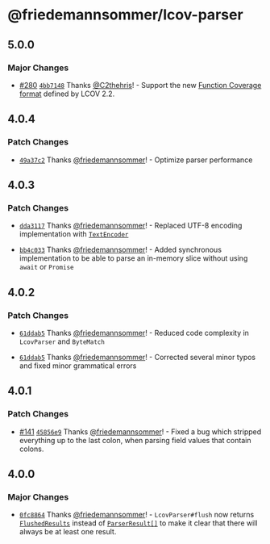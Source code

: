 # @friedemannsommer/lcov-parser

## 5.0.0

### Major Changes

- [#280](https://github.com/friedemannsommer/lcov-parser/pull/280) [`4bb7148`](https://github.com/friedemannsommer/lcov-parser/commit/4bb71487260b9d9a0452ce0d050218007dbbc968) Thanks [@C2thehris](https://github.com/C2thehris)! - Support the new [Function Coverage format](https://github.com/linux-test-project/lcov/blob/5186f7394417292537d17b9a9a30f8c06bedc16c/man/geninfo.1#L1418) defined by LCOV 2.2.

## 4.0.4

### Patch Changes

- [`49a37c2`](https://github.com/friedemannsommer/lcov-parser/commit/49a37c2981c45de3f0f63ceab409462e7d814ba6) Thanks [@friedemannsommer](https://github.com/friedemannsommer)! - Optimize parser performance

## 4.0.3

### Patch Changes

- [`dda3117`](https://github.com/friedemannsommer/lcov-parser/commit/dda3117c04847e2fc2bf2f0094a1b360317c696a) Thanks [@friedemannsommer](https://github.com/friedemannsommer)! - Replaced UTF-8 encoding implementation with [`TextEncoder`](https://developer.mozilla.org/en-US/docs/Web/API/TextEncoder)

- [`bb4c033`](https://github.com/friedemannsommer/lcov-parser/commit/bb4c03382d438950bbc4e879bf65bbd3366d8ec8) Thanks [@friedemannsommer](https://github.com/friedemannsommer)! - Added synchronous implementation to be able to parse an in-memory slice without using `await` or `Promise`

## 4.0.2

### Patch Changes

- [`61ddab5`](https://github.com/friedemannsommer/lcov-parser/commit/61ddab50465f2b72a4a916298ea9e476e613a44f) Thanks [@friedemannsommer](https://github.com/friedemannsommer)! - Reduced code complexity in `LcovParser` and `ByteMatch`

- [`61ddab5`](https://github.com/friedemannsommer/lcov-parser/commit/61ddab50465f2b72a4a916298ea9e476e613a44f) Thanks [@friedemannsommer](https://github.com/friedemannsommer)! - Corrected several minor typos and fixed minor grammatical errors

## 4.0.1

### Patch Changes

- [#141](https://github.com/friedemannsommer/lcov-parser/pull/141) [`45856e9`](https://github.com/friedemannsommer/lcov-parser/commit/45856e969d5abdb4aa8ce5c54a49587b9ecbc13a) Thanks [@friedemannsommer](https://github.com/friedemannsommer)! - Fixed a bug which stripped everything up to the last colon, when parsing field values that contain colons.

## 4.0.0

### Major Changes

- [`0fc8864`](https://github.com/friedemannsommer/lcov-parser/commit/0fc8864db3398ccfb06214e794f86a3543f9ce4b) Thanks [@friedemannsommer](https://github.com/friedemannsommer)! - `LcovParser#flush` now returns [`FlushedResults`](https://friedemannsommer.github.io/lcov-parser/development/types/parser.FlushedResults.html) instead of [`ParserResult[]`](https://friedemannsommer.github.io/lcov-parser/development/interfaces/parser.ParseResult.html) to make it clear that there will always be at least one result.
